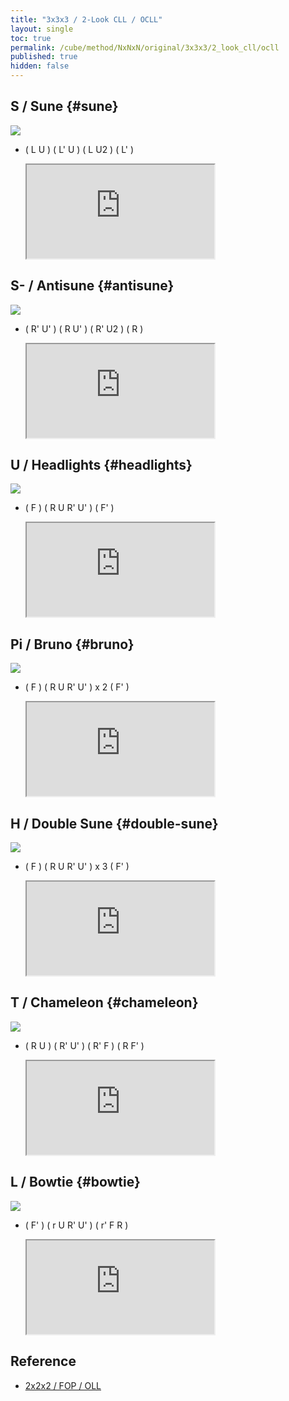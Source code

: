 ```yaml
---
title: "3x3x3 / 2-Look CLL / OCLL"
layout: single
toc: true
permalink: /cube/method/NxNxN/original/3x3x3/2_look_cll/ocll
published: true
hidden: false
---
```


<head>
  <base target="_blank">
  <link
    rel   = "stylesheet"
    type  = "text/css"
    href  = "/assets/css/ruwix/img_rotate.css"
  >
  <link
    rel   = "stylesheet"
    type  = "text/css"
    href  = "/assets/css/ruwix/iframe_w_ul.css"
  >
</head>



## S / Sune {#sune}

<a href="https://logiqx.github.io/cubing-algs/html/2lcll.html#case-S">
  <img
    class = "rot-90"
    src   = "https://www.speedsolving.com/wiki/images/d/db/CxLL_aS_U.jpg"
  >
</a>

- ( L U ) ( L' U ) ( L U2 ) ( L' )

  <iframe
    scrolling = "no"
    src       = "https://ruwix.com/widget/3d/?alg=L%20U%20L'%20U%20L%20U2%20L'&colored=u/cm&solved=U-&hover=9&speed=500&flags=canvas"
  ></iframe>



## S- / Antisune {#antisune}

<a href="https://logiqx.github.io/cubing-algs/html/2lcll.html#case-AS">
  <img src="https://www.speedsolving.com/wiki/images/c/c7/CxLL_S_U.jpg">
</a>

- ( R' U' ) ( R U' ) ( R' U2 ) ( R )

  <iframe
    scrolling = "no"
    src       = "https://ruwix.com/widget/3d/?alg=R'%20U'%20R%20U'%20R'%20U2'%20R&colored=u/cm&solved=U-&hover=9&speed=500&flags=canvas"
  ></iframe>



## U / Headlights {#headlights}

<a href="https://logiqx.github.io/cubing-algs/html/2lcll.html#case-U">
  <img
    class = "rot-270"
    src   = "https://www.speedsolving.com/wiki/images/d/d8/CxLL_U_U.jpg"
  >
</a>

- ( F ) ( R U R' U' ) ( F' )
 
  <iframe
    scrolling = "no"
    src       = "https://ruwix.com/widget/3d/?alg=F%20R%20U%20R'%20U'%20F'&colored=u/cm&solved=U-&hover=9&speed=500&flags=canvas"
  ></iframe>



## Pi / Bruno {#bruno}

<a href="https://logiqx.github.io/cubing-algs/html/2lcll.html#case-Pi">
  <img
    class = "rot-90"
    src   = "https://www.speedsolving.com/wiki/images/e/ec/CxLL_Pi_U_imp.jpg"
  >
</a>

- ( F ) ( R U R' U' ) x 2 ( F' )

  <iframe
    scrolling = "no"
    src       = "https://ruwix.com/widget/3d/?alg=F%20R%20U%20R'%20U'%20R%20U%20R'%20U'%20F'&colored=u/cm&solved=U-&hover=9&speed=500&flags=canvas"
  ></iframe>



## H / Double Sune {#double-sune}

<a href="https://logiqx.github.io/cubing-algs/html/2lcll.html#case-H">
  <img src="https://www.speedsolving.com/wiki/images/6/68/CxLL_H_U.jpg">
</a>

- ( F ) ( R U R' U' ) x 3 ( F' )

  <iframe
    scrolling = "no"
    src       = "https://ruwix.com/widget/3d/?alg=F%20R%20U%20R'%20U'%20R%20U%20R'%20U'%20R%20U%20R'%20U'%20F'&colored=u/cm&solved=U-&hover=9&speed=500&flags=canvas"
  ></iframe>



## T / Chameleon {#chameleon}

<a href="https://logiqx.github.io/cubing-algs/html/2lcll.html#case-T">
  <img
    class = "rot-270"
    src   = "https://www.speedsolving.com/wiki/images/4/45/CxLL_T_U.jpg"
  >
</a>

- ( R U ) ( R' U' ) ( R' F ) ( R F' )

  <iframe
    scrolling = "no"
    src       = "https://ruwix.com/widget/3d/?alg=R%20U%20R'%20U'%20R'%20F%20R%20F'&colored=u/cm&solved=U-&hover=9&speed=500&flags=canvas"
  ></iframe>



## L / Bowtie {#bowtie}

<a href="https://logiqx.github.io/cubing-algs/html/2lcll.html#case-L">
  <img
    class = "rot-180"
    src   = "https://www.speedsolving.com/wiki/images/f/f8/CxLL_L_U.jpg"
  >
</a>

- ( F' ) ( r U R' U' ) ( r' F R )

  <iframe
    scrolling = "no"
    src       = "https://ruwix.com/widget/3d/?alg=F'%20r%20U%20R'%20U'%20r'%20F%20R&colored=u/cm&solved=U-&hover=9&speed=500&flags=canvas"
  ></iframe>



## Reference

- [2x2x2 / FOP / OLL](/cube/method/NxNxN/original/2x2x2/fop/oll)
